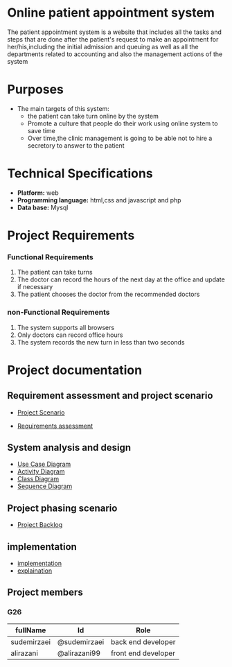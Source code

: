 # Online patient appointment system
The patient appointment system is a website that includes all the tasks and steps that are done after the patient's request to make an appointment for her/his,including the initial admission and queuing as well as all the departments related to accounting and also the management actions of the system


# Purposes
- The main targets of this system:
    - the patient can take turn online by the system
    - Promote a culture that people do their work using online system to save time
    - Over time,the clinic management is going to be able not to hire a secretory to answer to the patient



# Technical Specifications
- **Platform:** web
- **Programming language:** html,css and javascript and php
- **Data base:** Mysql


# Project Requirements

### Functional Requirements
1. The patient can take turns
2. The doctor can record the hours of the next day at the office and update if necessary
3. The patient chooses the doctor from the recommended doctors


### non-Functional Requirements
1. The system supports all browsers
2. Only doctors can record office hours
3. The system records the new turn in less than two seconds


# Project documentation

## Requirement assessment and project scenario


- [Project Scenario](https://github.com/AliRazani99/Online_System_Software/blob/main/Documentaion/Requirements%20and%20scenario/Scenario.md)


- [Requirements assessment](https://github.com/AliRazani99/Online_System_Software/blob/main/Documentaion/Requirements%20and%20scenario/reqirement.md)


## System analysis and design
- [Use Case Diagram](https://github.com/AliRazani99/Online_System_Software/tree/main/Documentaion/UsecaseDiagram)
- [Activity Diagram](https://github.com/AliRazani99/Online_System_Software/tree/main/Documentaion/ActivityDiagram)
- [Class Diagram](https://github.com/AliRazani99/Online_System_Software/blob/main/Documentaion/ClassDiagram/IMG_20210701_215440_067.jpg)
- [Sequence Diagram](https://github.com/AliRazani99/Online_System_Software/tree/main/Documentaion/SequenceDiagram)


## Project phasing scenario
- [Project Backlog](https://github.com/AliRazani99/Online_System_Software/blob/main/Documentaion/Project%20backlog/backlog.md)


## implementation
- [implementation](https://github.com/AliRazani99/Online_System_Software/tree/main/Documentaion/implementation/implementation)
- [explaination](https://github.com/AliRazani99/Online_System_Software/tree/main/Documentaion/implementation/explaination)




## Project members
### G26
  fullName|Id|Role
  --------|--|----
  sudemirzaei|@sudemirzaei|back end developer
  alirazani  |@alirazani99|front end developer


